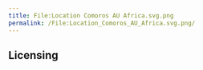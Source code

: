 ```yaml
---
title: File:Location Comoros AU Africa.svg.png
permalink: /File:Location_Comoros_AU_Africa.svg.png/
---
```


## Licensing